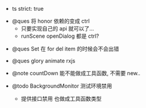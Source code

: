 -   ts strict: true

*   @ques 将 honor 依赖的变成 ctrl
    -   只要实现自己的 api 就可以了...
    -   runScene openDialog 都是 ctrl?

-   @ques Set 在 for del item 的时候会不会出错

-   @ques glory animate rxjs

*   @note countDown 能不能做成工具函数, 不需要 new..

*   @todo BackgroundMonitor 测试环境禁用
    -   提供接口禁用 也做成工具函数类型
